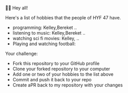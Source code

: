 🙋‍♂️ Hey all!

Here's a list of hobbies that the people of HYF 47 have.

- programming: Kelley,Bereket ..
- listening to music: Kelley,Bereket ..
- watching sci fi movies: Kelley, ..
- Playing and watching football:

Your challenge:

- Fork this repository to your GitHub profile
- Clone your forked repository to your computer
- Add one or two of your hobbies to the list above
- Commit and push it back to your repo
- Create aPR back to my repository with your changes
